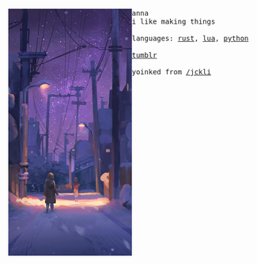 <p float="left"> <img src="images/10.jpg" width="250" align="left"> <p float="left"> <samp> anna <br>i like making things <br><br>languages: <a href="https://www.rust-lang.org/">rust</a>, <a href="https://www.lua.org/">lua</a>, <a href="https://www.python.org/">python</a> <br><br><a href="https://tumblr.com/anna-anarchy">tumblr</a> <br><br>yoinked from <a href="https://github.com/jckli">/jckli</a> </samp> </p></p>
